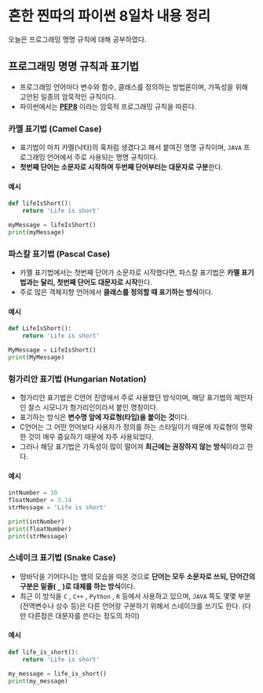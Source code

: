 # 흔한 찐따의 파이썬 8일차 내용 정리
오늘은 프로그래밍 명명 규칙에 대해 공부하였다.

## 프로그래밍 명명 규칙과 표기법
- 프로그래밍 언어마다 변수와 함수, 클래스를 정의하는 방법론이며, 가독성을 위해 고안된 일종의 암묵적인 규칙이다.
- 파이썬에서는 **[PEP8](https://peps.python.org/pep-0008/)** 이라는 암묵적 프로그래밍 규칙을 따른다.

### 카멜 표기법 (Camel Case)
- 표기법이 마치 카멜(낙타)의 혹처럼 생겼다고 해서 붙여진 명명 규칙이며, `JAVA` 프로그래밍 언어에서 주로 사용되는 명명 규칙이다.
- **첫번째 단어는 소문자로 시작하며 두번째 단어부터는 대문자로 구분**한다.

#### 예시
```python
def lifeIsShort():
    return 'Life is short'

myMessage = lifeIsShort()
print(myMessage)
```

### 파스칼 표기법 (Pascal Case)
- 카멜 표기법에서는 첫번째 단어가 소문자로 시작했다면, 파스칼 표기법은 **카멜 표기법과는 달리, 첫번째 단어도 대문자로 시작**한다.
- 주로 많은 객체지향 언어에서 **클래스를 정의할 때 표기하는 방식**이다.

#### 예시
```python
def LifeIsShort():
    return 'Life is short'

MyMessage = LifeIsShort()
print(MyMessage)
```

### 헝가리안 표기법 (Hungarian Notation)
- 헝가리안 표기법은 C언어 진영에서 주로 사용했던 방식이며, 해당 표기법의 제안자인 찰스 시모니가 헝가리인이라서 붙인 명칭이다.
- 표기하는 방식은 **변수명 앞에 자료형(타입)을 붙이는 것**이다.
- C언어는 그 어떤 언어보다 사용자가 정의를 하는 스타일이기 때문에 자료형이 명확한 것이 매우 중요하기 때문에 자주 사용되었다.
- 그러나 해당 표기법은 가독성이 많이 떨어져 **최근에는 권장하지 않는 방식**이라고 한다.

#### 예시
```python
intNumber = 10
floatNumber = 3.14
strMessage = 'Life is short'

print(intNumber)
print(floatNumber)
print(strMessage)
```

### 스네이크 표기법 (Snake Case)
- 땅바닥을 기어다니는 뱀의 모습을 따온 것으로 **단어는 모두 소문자로 쓰되, 단어간의 구분은 밑줄( `_` )로 대체를 하는 방식**이다.
- 최근 이 방식을 `C` , `C++` , `Python` , `R` 등에서 사용하고 있으며, `JAVA` 쪽도 몇몇 부분(전역변수나 상수 등)은 다른 언어랑 구분하기 위해서 스네이크를 쓰기도 한다.
  (다만 다른점은 대문자를 쓴다는 정도의 차이)

#### 예시
```python
def life_is_short():
    return 'Life is short'

my_message = life_is_short()
print(my_message)
```

